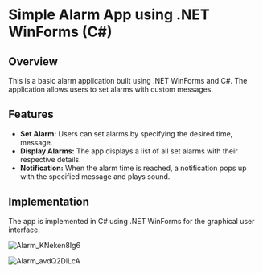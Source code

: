 # Simple Alarm App using .NET WinForms (C#)

## Overview

This is a basic alarm application built using .NET WinForms and C#. The application allows users to set alarms with custom messages.

## Features

- **Set Alarm:** Users can set alarms by specifying the desired time, message.
- **Display Alarms:** The app displays a list of all set alarms with their respective details.
- **Notification:** When the alarm time is reached, a notification pops up with the specified message and plays sound.

## Implementation

The app is implemented in C# using .NET WinForms for the graphical user interface.

![Alarm_KNeken8Ig6](https://github.com/VigneshDev1309/Alarm-App/assets/132240325/50b88ff1-57e2-45c5-abc7-1b4e1704dac8)

![Alarm_avdQ2DlLcA](https://github.com/VigneshDev1309/Alarm-App/assets/132240325/854878bd-fcd8-4bd5-966c-84765ad308b9)

